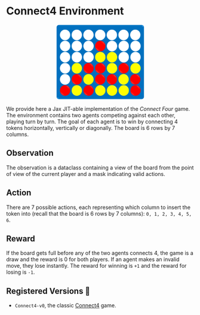 # Connect4 Environment

<p align="center">
        <img src="../img/connect4.png" height="200"/>
</p>

We provide here a Jax JIT-able implementation of the _Connect Four_ game. The environment contains
two agents competing against each other, playing turn by turn. The goal of each agent is to win by connecting 4 tokens horizontally, vertically or diagonally.
The board is 6 rows by 7 columns.

## Observation
The observation is a dataclass containing a view of the board from the point of view of the current
player and a mask indicating valid actions.

## Action
There are 7 possible actions, each representing which column to insert the token into (recall that the board is 6 rows by 7 columns): `0, 1, 2, 3, 4, 5, 6`.


## Reward
If the board gets full before any of the two agents connects 4, the game is a draw and the
reward is 0 for both players. If an agent makes an invalid move, they lose instantly.
The reward for winning is `+1` and the reward for losing is `-1`.

## Registered Versions 📖
- `Connect4-v0`, the classic [Connect4](https://en.wikipedia.org/wiki/Connect_Four) game.
